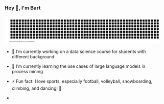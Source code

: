 ### Hey 👋, I'm Bart

![gitartwork](gitartwork.svg)

- 🔭 I’m currently working on a data science course for students with different background
- 🌱 I’m currently learning the use cases of large language models in process mining
- ⚡ Fun fact: I love sports, especially football, volleyball, snowboarding, climbing, and dancing! 👯


- <!-- - 👯 I’m looking to collaborate on ...
- 🤔 I’m looking for help with ...
- 💬 Ask me about ... 
- 📫 How to reach me: ... -->

<!--
**bindas1/bindas1** is a ✨ _special_ ✨ repository because its `README.md` (this file) appears on your GitHub profile.

Here are some ideas to get you started:

- 🔭 I’m currently working on ...
- 🌱 I’m currently learning ...
- 👯 I’m looking to collaborate on ...
- 🤔 I’m looking for help with ...
- 💬 Ask me about ...
- 📫 How to reach me: ...
- 😄 Pronouns: ...
- ⚡ Fun fact: ...
-->
